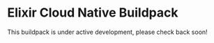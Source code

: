 # Elixir Cloud Native Buildpack

This buildpack is under active development, please check back soon!
